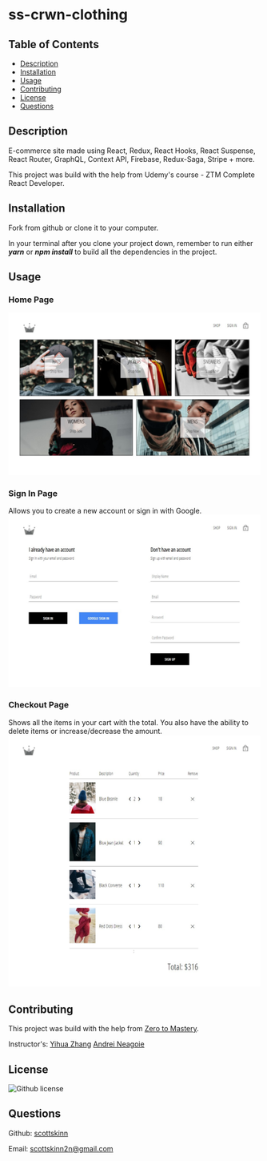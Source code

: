 # ss-crwn-clothing

## Table of Contents

- [Description](#description)
- [Installation](#installation)
- [Usage](#usage)
- [Contributing](#contributing)
- [License](#license)
- [Questions](#questions)

## Description

E-commerce site made using React, Redux, React Hooks, React Suspense, React Router, GraphQL, Context API, Firebase, Redux-Saga, Stripe + more.

This project was build with the help from Udemy's course - ZTM Complete React Developer.

## Installation

Fork from github or clone it to your computer.

In your terminal after you clone your project down, remember to run either ***yarn*** or ***npm install*** to build all the dependencies in the project.

## Usage

### Home Page

![Home Page](/public/images/Homepage.jpg 'Home Page')

### Sign In Page

Allows you to create a new account or sign in with Google.
![Sign In Page](/public/images/SignInPage.jpg 'Sign In Page')

### Checkout Page

Shows all the items in your cart with the total. You also have the ability to delete items or increase/decrease the amount.
![Checkout Page](/public/images/CheckoutPage.jpg 'Checkout Page')

## Contributing

This project was build with the help from [Zero to Mastery](https://github.com/zero-to-mastery).

Instructor's:
[Yihua Zhang](https://www.udemy.com/user/yihua-zhang-5/)
[Andrei Neagoie](https://www.udemy.com/user/andrei-neagoie/)

## License

  ![Github license](https://img.shields.io/badge/licence-MIT-blue.svg)

## Questions

Github: [scottskinn](https://github.com/scottskinn/)

Email: [scottskinn2n@gmail.com](mailto:scottskinn2n@gmail.com)
